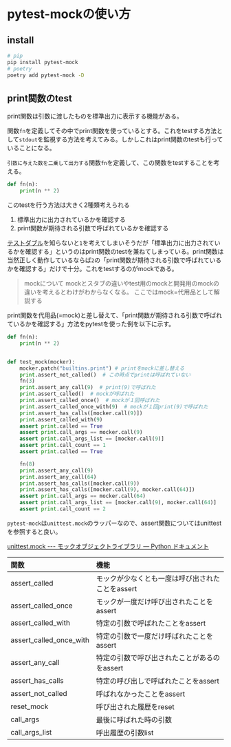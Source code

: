 # pytest-mockの使い方

## install

```bash
# pip
pip install pytest-mock
# poetry
poetry add pytest-mock -D
```

## print関数のtest

print関数は引数に渡したものを標準出力に表示する機能がある。

関数`fn`を定義してその中でprint関数を使っているとする。これをtestする方法として`stdout`を監視する方法を考えてみる。しかしこれはprint関数のtestも行っていることになる。

`引数に与えた数を二乗して出力する`関数`fn`を定義して、この関数をtestすることを考える。

```python
def fn(n):
    print(n ** 2)
```

このtestを行う方法は大きく2種類考えられる

1. 標準出力に出力されているかを確認する
2. print関数が期待される引数で呼ばれているかを確認する

[テストダブル](https://www.wikiwand.com/ja/%E3%83%86%E3%82%B9%E3%83%88%E3%83%80%E3%83%96%E3%83%AB)を知らないと`1`を考えてしまいそうだが「標準出力に出力されているかを確認する」というのはprint関数のtestを兼ねてしまっている。print関数は当然正しく動作しているならば`2`の「print関数が期待される引数で呼ばれているかを確認する」だけで十分。これをtestするのがmockである。

> mockについて
> mockとスタブの違いやtest用のmockと開発用のmockの違いを考えるとわけがわからなくなる。
> ここではmock=代用品として解説する

print関数を代用品(=mock)と差し替えて、「print関数が期待される引数で呼ばれているかを確認する」方法をpytestを使った例を以下に示す。

```python
def fn(n):
    print(n ** 2)


def test_mock(mocker):
    mocker.patch("builtins.print") # printをmockに差し替える
    print.assert_not_called()  # この時点でprintは呼ばれていない
    fn(3)
    print.assert_any_call(9)  # print(9)で呼ばれた
    print.assert_called()  # mockが呼ばれた
    print.assert_called_once()  # mockが１回呼ばれた
    print.assert_called_once_with(9)  # mockが１回print(9)で呼ばれた
    print.assert_has_calls([mocker.call(9)])
    print.assert_called_with(9)
    assert print.called == True
    assert print.call_args == mocker.call(9)
    assert print.call_args_list == [mocker.call(9)]
    assert print.call_count == 1
    assert print.called == True

    fn(8)
    print.assert_any_call(9)
    print.assert_any_call(64)
    print.assert_has_calls([mocker.call(9))
    print.assert_has_calls([mocker.call(9), mocker.call(64)])
    assert print.call_args == mocker.call(64)
    assert print.call_args_list == [mocker.call(9), mocker.call(64)]
    assert print.call_count == 2
```

`pytest-mock`は`unittest.mock`のラッパーなので、assert関数についてはunittestを参照すると良い。

[unittest.mock --- モックオブジェクトライブラリ — Python ドキュメント](https://docs.python.org/ja/3/library/unittest.mock.html)

| 関数                    | 機能                             |
|:------------------------|:--------------------------------|
| assert_called           | モックが少なくとも一度は呼び出されたことをassert |
| assert_called_once      | モックが一度だけ呼び出されたことをassert      |
| assert_called_with      | 特定の引数で呼ばれたことをassert         |
| assert_called_once_with | 特定の引数で一度だけ呼ばれたことをassert   |
| assert_any_call         | 特定の引数で呼び出されたことがあるのをassert  |
| assert_has_calls        | 特定の呼び出しで呼ばれたことをassert       |
| assert_not_called       | 呼ばれなかったことをassert                |
| reset_mock              | 呼び出された履歴をreset               |
| call_args               | 最後に呼ばれた時の引数                |
| call_args_list          | 呼出履歴の引数list                |
